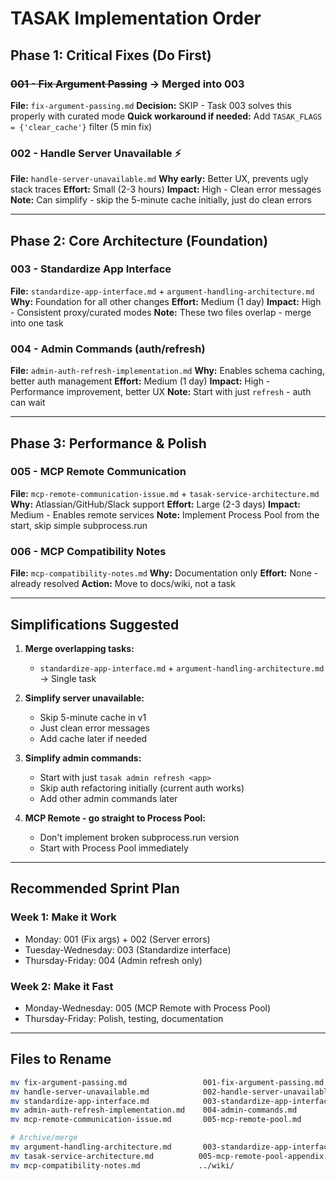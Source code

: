 # TASAK Implementation Order

## Phase 1: Critical Fixes (Do First)

### ~~001 - Fix Argument Passing~~ → Merged into 003
**File:** `fix-argument-passing.md`
**Decision:** SKIP - Task 003 solves this properly with curated mode
**Quick workaround if needed:** Add `TASAK_FLAGS = {'clear_cache'}` filter (5 min fix)

### 002 - Handle Server Unavailable ⚡
**File:** `handle-server-unavailable.md`
**Why early:** Better UX, prevents ugly stack traces
**Effort:** Small (2-3 hours)
**Impact:** High - Clean error messages
**Note:** Can simplify - skip the 5-minute cache initially, just do clean errors

---

## Phase 2: Core Architecture (Foundation)

### 003 - Standardize App Interface
**File:** `standardize-app-interface.md` + `argument-handling-architecture.md`
**Why:** Foundation for all other changes
**Effort:** Medium (1 day)
**Impact:** High - Consistent proxy/curated modes
**Note:** These two files overlap - merge into one task

### 004 - Admin Commands (auth/refresh)
**File:** `admin-auth-refresh-implementation.md`
**Why:** Enables schema caching, better auth management
**Effort:** Medium (1 day)
**Impact:** High - Performance improvement, better UX
**Note:** Start with just `refresh` - auth can wait

---

## Phase 3: Performance & Polish

### 005 - MCP Remote Communication
**File:** `mcp-remote-communication-issue.md` + `tasak-service-architecture.md`
**Why:** Atlassian/GitHub/Slack support
**Effort:** Large (2-3 days)
**Impact:** Medium - Enables remote services
**Note:** Implement Process Pool from the start, skip simple subprocess.run

### 006 - MCP Compatibility Notes
**File:** `mcp-compatibility-notes.md`
**Why:** Documentation only
**Effort:** None - already resolved
**Action:** Move to docs/wiki, not a task

---

## Simplifications Suggested

1. **Merge overlapping tasks:**
   - `standardize-app-interface.md` + `argument-handling-architecture.md` → Single task

2. **Simplify server unavailable:**
   - Skip 5-minute cache in v1
   - Just clean error messages
   - Add cache later if needed

3. **Simplify admin commands:**
   - Start with just `tasak admin refresh <app>`
   - Skip auth refactoring initially (current auth works)
   - Add other admin commands later

4. **MCP Remote - go straight to Process Pool:**
   - Don't implement broken subprocess.run version
   - Start with Process Pool immediately

---

## Recommended Sprint Plan

### Week 1: Make it Work
- Monday: 001 (Fix args) + 002 (Server errors)
- Tuesday-Wednesday: 003 (Standardize interface)
- Thursday-Friday: 004 (Admin refresh only)

### Week 2: Make it Fast
- Monday-Wednesday: 005 (MCP Remote with Process Pool)
- Thursday-Friday: Polish, testing, documentation

---

## Files to Rename

```bash
mv fix-argument-passing.md                 001-fix-argument-passing.md
mv handle-server-unavailable.md            002-handle-server-unavailable.md
mv standardize-app-interface.md            003-standardize-app-interface.md
mv admin-auth-refresh-implementation.md    004-admin-commands.md
mv mcp-remote-communication-issue.md       005-mcp-remote-pool.md

# Archive/merge
mv argument-handling-architecture.md       003-standardize-app-interface-appendix.md
mv tasak-service-architecture.md          005-mcp-remote-pool-appendix.md
mv mcp-compatibility-notes.md             ../wiki/
```
